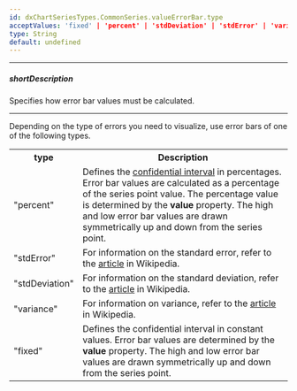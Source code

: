 ```yaml
---
id: dxChartSeriesTypes.CommonSeries.valueErrorBar.type
acceptValues: 'fixed' | 'percent' | 'stdDeviation' | 'stdError' | 'variance'
type: String
default: undefined
---
```

---
##### shortDescription
Specifies how error bar values must be calculated.

---
Depending on the type of errors you need to visualize, use error bars of one of the following types.

<table class="dx-table">
    <tr>
        <th>type</th>
        <th>Description</th>
    </tr>
    <tr>
        <td>"percent"</td>
        <td>Defines the <a href="http://en.wikipedia.org/wiki/Confidence_interval">confidential interval</a> in percentages. Error bar values are calculated as a percentage of the series point value. The percentage value is determined by the <b>value</b> property. The high and low error bar values are drawn symmetrically up and down from the series point.</td>
    </tr>
    <tr>
        <td>"stdError"</td>
        <td>For information on the standard error, refer to the <a href="http://en.wikipedia.org/wiki/Standard_error">article</a> in Wikipedia.</td>
    </tr>
    <tr>
        <td>"stdDeviation"</td>
        <td>For information on the standard deviation, refer to the <a href="http://en.wikipedia.org/wiki/Standard_deviation">article</a> in Wikipedia.</td>
    </tr>
    <tr>
        <td>"variance"</td>
        <td>For information on variance, refer to the <a href="http://en.wikipedia.org/wiki/Variance">article</a> in Wikipedia.</td>
    </tr>
    <tr>
        <td>"fixed"</td>
        <td>Defines the confidential interval in constant values. Error bar values are determined by the <b>value</b> property. The high and low error bar values are drawn symmetrically up and down from the series point.</td>
    </tr>
</table>
